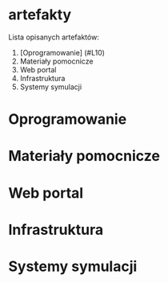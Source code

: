 # artefakty
  Lista opisanych artefaktów:
1. [Oprogramowanie] (#L10)
2. Materiały pomocnicze
3. Web portal
4. Infrastruktura
5. Systemy symulacji


# Oprogramowanie
# Materiały pomocnicze
# Web portal
# Infrastruktura
# Systemy symulacji
